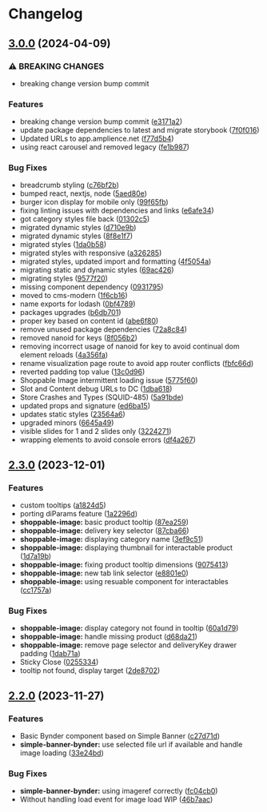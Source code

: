 # Changelog

## [3.0.0](https://github.com/amplience/dc-demostore-core/compare/v2.3.0...v3.0.0) (2024-04-09)


### ⚠ BREAKING CHANGES

* breaking change version bump commit

### Features

* breaking change version bump commit ([e3171a2](https://github.com/amplience/dc-demostore-core/commit/e3171a2cae4bb7fa377149cb690494e26759f1c7))
* update package dependencies to latest and migrate storybook ([7f0f016](https://github.com/amplience/dc-demostore-core/commit/7f0f0162eae0cf023495e0cc7eae7dd55db84496))
* Updated URLs to app.amplience.net ([f77d5b4](https://github.com/amplience/dc-demostore-core/commit/f77d5b4f8b11c9c3b50240f6edf40235c900b70e))
* using react carousel and removed legacy ([fe1b987](https://github.com/amplience/dc-demostore-core/commit/fe1b9870a35edfb059720e30b973ca91905d7f5f))


### Bug Fixes

* breadcrumb styling ([c76bf2b](https://github.com/amplience/dc-demostore-core/commit/c76bf2b90f8b411d977f3c2dc70c5b69bd35d76e))
* bumped react, nextjs, node ([5aed80e](https://github.com/amplience/dc-demostore-core/commit/5aed80e9a8ce3fa428b25c72a0da9d5b6ea88257))
* burger icon display for mobile only ([99f65fb](https://github.com/amplience/dc-demostore-core/commit/99f65fb42f542ec5d318c437dfe447e015fbc189))
* fixing linting issues with dependencies and links ([e6afe34](https://github.com/amplience/dc-demostore-core/commit/e6afe344f33dd01aab26ae3698b048fad5bacbe0))
* got category styles file back ([01302c5](https://github.com/amplience/dc-demostore-core/commit/01302c5afa930097226e491f979f0561a217157a))
* migrated dynamic styles ([d710e9b](https://github.com/amplience/dc-demostore-core/commit/d710e9b3605222f9181940da2df2357623d9db1e))
* migrated dynamic styles ([8f8e1f7](https://github.com/amplience/dc-demostore-core/commit/8f8e1f76adbc1b2b35ab4538bcbe0dc149106dc9))
* migrated styles ([1da0b58](https://github.com/amplience/dc-demostore-core/commit/1da0b5879edf5d7370da80d00f052b61d7e981b7))
* migrated styles with responsive ([a326285](https://github.com/amplience/dc-demostore-core/commit/a3262859bacee7d77c647f3c1fea80c75974b597))
* migrated styles, updated import and formatting ([4f5054a](https://github.com/amplience/dc-demostore-core/commit/4f5054a75283fce2f601768e67eb3bb3ba5bacef))
* migrating static and dynamic styles ([69ac426](https://github.com/amplience/dc-demostore-core/commit/69ac426dd04d3a2fd2ede55929703de3df2e6f46))
* migrating styles ([9577f20](https://github.com/amplience/dc-demostore-core/commit/9577f205ade57ecb3d2150ebc3265a11948b478d))
* missing component dependency ([0931795](https://github.com/amplience/dc-demostore-core/commit/09317959db19eebd4a8d6b3d3872370d069eba58))
* moved to cms-modern ([1f6cb16](https://github.com/amplience/dc-demostore-core/commit/1f6cb16e05e2fd49d436440c935ffb5cfc8c92ff))
* name exports for lodash ([0bf4789](https://github.com/amplience/dc-demostore-core/commit/0bf4789b8bb4f3eb3c8fa93fb9165eab9170e301))
* packages upgrades ([b6db701](https://github.com/amplience/dc-demostore-core/commit/b6db7017b54d13d238532f76cb192fb28389f55d))
* proper key based on content id ([abe6f80](https://github.com/amplience/dc-demostore-core/commit/abe6f80f4400a59d2ae628f7b76ca4bc2b0ba3b6))
* remove unused package dependencies ([72a8c84](https://github.com/amplience/dc-demostore-core/commit/72a8c846648f2ef780b34b0d248cacb59f0b8db3))
* removed nanoid for keys ([8f056b2](https://github.com/amplience/dc-demostore-core/commit/8f056b29500a782c2f8ec5124794267587a03a20))
* removing incorrect usage of nanoid for key to avoid continual dom element reloads ([4a356fa](https://github.com/amplience/dc-demostore-core/commit/4a356fa6f09d641ebf5d11098f5201369161e61f))
* rename visualization page route to avoid app router conflicts ([fbfc66d](https://github.com/amplience/dc-demostore-core/commit/fbfc66dce9bdadebdd4ed88e1d5b8bb0aa308111))
* reverted padding top value ([13c0d96](https://github.com/amplience/dc-demostore-core/commit/13c0d963eb235a21e5a396be464b0ece6c0f13ce))
* Shoppable Image intermittent loading issue ([5775f60](https://github.com/amplience/dc-demostore-core/commit/5775f60e43cd043b82973184385fb2c829925aa0))
* Slot and Content debug URLs to DC ([1dba618](https://github.com/amplience/dc-demostore-core/commit/1dba618265241357ae79a1fc65676f8a8afd0d5b))
* Store Crashes and Types (SQUID-485) ([5a91bde](https://github.com/amplience/dc-demostore-core/commit/5a91bde97eb4d6cce592eff68ca7962b8a3b922b))
* updated props and signature ([ed6ba15](https://github.com/amplience/dc-demostore-core/commit/ed6ba15eabf72ebd874b9372dae74aa5ab8fad44))
* updates static styles ([23564a6](https://github.com/amplience/dc-demostore-core/commit/23564a62a08b42fe6fb7014fa45546d7325ae976))
* upgraded minors ([6645a49](https://github.com/amplience/dc-demostore-core/commit/6645a496b562f5c5d9904b7172c12d277e9bb9f8))
* visible slides for 1 and 2 slides only ([3224271](https://github.com/amplience/dc-demostore-core/commit/322427195d77712b48caf405ac81ea4851482ea2))
* wrapping elements to avoid console errors ([df4a267](https://github.com/amplience/dc-demostore-core/commit/df4a267f931994467f4bbdf68de404e6e65065be))

## [2.3.0](https://github.com/amplience/dc-demostore-core/compare/v2.2.0...v2.3.0) (2023-12-01)


### Features

* custom tooltips ([a1824d5](https://github.com/amplience/dc-demostore-core/commit/a1824d5f70a78af4715224e8b78383057f19d9b7))
* porting diParams feature ([1a2296d](https://github.com/amplience/dc-demostore-core/commit/1a2296d09dbe1218678b65b8b6399c123301625e))
* **shoppable-image:** basic product tooltip ([87ea259](https://github.com/amplience/dc-demostore-core/commit/87ea2590982bae6f27db653c06286e6485e8be54))
* **shoppable-image:** delivery key selector ([87cba66](https://github.com/amplience/dc-demostore-core/commit/87cba666487a3a12afb72be657dd213091560cf7))
* **shoppable-image:** displaying category name ([3ef9c51](https://github.com/amplience/dc-demostore-core/commit/3ef9c51ab41c04775773af9deff26a1da366e221))
* **shoppable-image:** displaying thumbnail for interactable product ([1d7a19b](https://github.com/amplience/dc-demostore-core/commit/1d7a19b2d1de82f59c0dc5180120bc3dff69753c))
* **shoppable-image:** fixing product tooltip dimensions ([9075413](https://github.com/amplience/dc-demostore-core/commit/907541399ac7c0df85d9a600a2b7985b7b06ba00))
* **shoppable-image:** new tab link selector ([e8801e0](https://github.com/amplience/dc-demostore-core/commit/e8801e0d7b041404c139bdd4f2aa7d8afdd68bb2))
* **shoppable-image:** using resuable component for interactables ([cc1757a](https://github.com/amplience/dc-demostore-core/commit/cc1757a1f6a4e483f695aa84af2866afeebcb0cb))


### Bug Fixes

* **shoppable-image:** display category not found in tooltip ([60a1d79](https://github.com/amplience/dc-demostore-core/commit/60a1d79896c7022f9e7cb5d2fdfac2ee52ed623f))
* **shoppable-image:** handle missing product ([d68da21](https://github.com/amplience/dc-demostore-core/commit/d68da21e3249beb9d9fd2f400cb3a10facea5739))
* **shoppable-image:** remove page selector and deliveryKey drawer padding ([1dab71a](https://github.com/amplience/dc-demostore-core/commit/1dab71a36a0a3281c450a4b5e85e0425c706af3f))
* Sticky Close ([0255334](https://github.com/amplience/dc-demostore-core/commit/02553346b0e0b6a490c86c002da57c6024c47ab7))
* tooltip not found, display target ([2de8702](https://github.com/amplience/dc-demostore-core/commit/2de870292ec32093b500b0dc8cabe75246ab209e))

## [2.2.0](https://github.com/amplience/dc-demostore-core/compare/v2.1.0...v2.2.0) (2023-11-27)


### Features

* Basic Bynder component based on Simple Banner ([c27d71d](https://github.com/amplience/dc-demostore-core/commit/c27d71d41076eb04929568b4b778fedcd799fbfb))
* **simple-banner-bynder:** use selected file url if available and handle image loading ([33e24bd](https://github.com/amplience/dc-demostore-core/commit/33e24bda4e37869bb141dd923fc3d6c737382356))


### Bug Fixes

* **simple-banner-bynder:** using imageref correctly ([fc04cb0](https://github.com/amplience/dc-demostore-core/commit/fc04cb004dab816e065df317a121a5f2e11c678c))
* Without handling load event for image load WIP ([46b7aac](https://github.com/amplience/dc-demostore-core/commit/46b7aacacbbb0ed9ad8b955bd7538809e2bb8c49))
